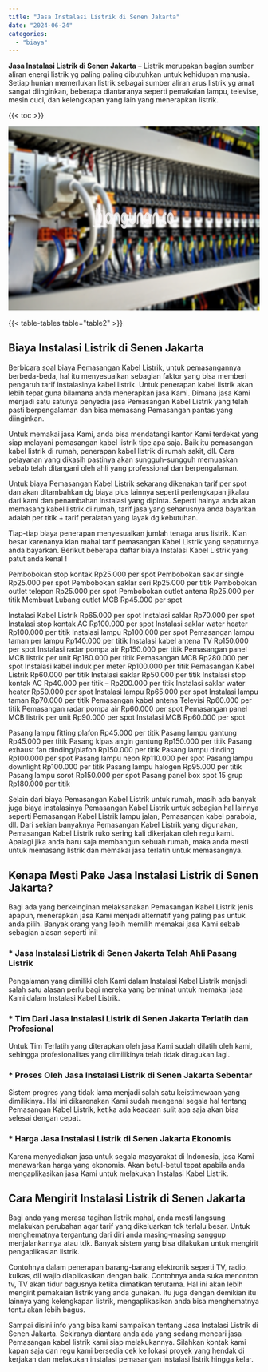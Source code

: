 ```yaml
---
title: "Jasa Instalasi Listrik di Senen Jakarta"
date: "2024-06-24"
categories: 
  - "biaya"
---
```


**Jasa Instalasi Listrik di Senen Jakarta** – Listrik merupakan bagian sumber aliran energi listrik yg paling paling dibutuhkan untuk kehidupan manusia. Setiap hunian memerlukan listrik sebagai sumber aliran arus listrik yg amat sangat diinginkan, beberapa diantaranya seperti pemakaian lampu, televise, mesin cuci, dan kelengkapan yang lain yang menerapkan listrik.

{{< toc >}}

![Jasa Instalasi Listrik di Senen Jakarta](/images/instalasi-listrik-murah30.png)

{{< table-tables table="table2" >}}

## Biaya Instalasi Listrik di Senen Jakarta

Berbicara soal biaya Pemasangan Kabel Listrik, untuk pemasangannya berbeda-beda, hal itu menyesuaikan sebagian faktor yang bisa memberi pengaruh tarif instalasinya kabel listrik. Untuk penerapan kabel listrik akan lebih tepat guna bilamana anda menerapkan jasa Kami. Dimana jasa Kami menjadi satu satunya penyedia jasa Pemasangan Kabel Listrik yang telah pasti berpengalaman dan bisa memasang Pemasangan pantas yang diinginkan.

Untuk memakai jasa Kami, anda bisa mendatangi kantor Kami terdekat yang siap melayani pemasangan kabel listrik tipe apa saja. Baik itu pemasangan kabel listrik di rumah, penerapan kabel listrik di rumah sakit, dll. Cara pelayanan yang dikasih pastinya akan sungguh-sungguh memuaskan sebab telah ditangani oleh ahli yang professional dan berpengalaman.

Untuk biaya Pemasangan Kabel Listrik sekarang dikenakan tarif per spot dan akan ditambahkan dg biaya plus lainnya seperti perlengkapan jikalau dari kami dan penambahan instalasi yang dipinta. Seperti halnya anda akan memasang kabel listrik di rumah, tarif jasa yang seharusnya anda bayarkan adalah per titik + tarif peralatan yang layak dg kebutuhan.

Tiap-tiap biaya penerapan menyesuaikan jumlah tenaga arus listrik. Kian besar karenanya kian mahal tarif pemasangan Kabel Listrik yang sepatutnya anda bayarkan. Berikut beberapa daftar biaya Instalasi Kabel Listrik yang patut anda kenal !

Pembobokan stop kontak Rp25.000 per spot Pembobokan saklar single Rp25.000 per spot Pembobokan saklar seri Rp25.000 per titik Pembobokan outlet telepon Rp25.000 per spot Pembobokan outlet antena Rp25.000 per titik Membuat Lubang outlet MCB Rp45.000 per spot

Instalasi Kabel Listrik Rp65.000 per spot Instalasi saklar Rp70.000 per spot Instalasi stop kontak AC Rp100.000 per spot Instalasi saklar water heater Rp100.000 per titik Instalasi lampu Rp100.000 per spot Pemasangan lampu taman per lampu Rp140.000 per titik Instalasi kabel antena TV Rp150.000 per spot Instalasi radar pompa air Rp150.000 per titik Pemasangan panel MCB listrik per unit Rp180.000 per titik Pemasangan MCB Rp280.000 per spot Instalasi kabel induk per meter Rp100.000 per titik Pemasangan Kabel Listrik Rp60.000 per titik Instalasi saklar Rp50.000 per titik Instalasi stop kontak AC Rp40.000 per titik – Rp200.000 per titik Instalasi saklar water heater Rp50.000 per spot Instalasi lampu Rp65.000 per spot Instalasi lampu taman Rp70.000 per titik Pemasangan kabel antena Televisi Rp60.000 per titik Pemasangan radar pompa air Rp60.000 per spot Pemasangan panel MCB listrik per unit Rp90.000 per spot Instalasi MCB Rp60.000 per spot

Pasang lampu fitting plafon Rp45.000 per titik Pasang lampu gantung Rp45.000 per titik Pasang kipas angin gantung Rp150.000 per titik Pasang exhaust fan dinding/plafon Rp150.000 per titik Pasang lampu dinding Rp100.000 per spot Pasang lampu neon Rp110.000 per spot Pasang lampu downlight Rp100.000 per titik Pasang lampu halogen Rp95.000 per titik Pasang lampu sorot Rp150.000 per spot Pasang panel box spot 15 grup Rp180.000 per titik

Selain dari biaya Pemasangan Kabel Listrik untuk rumah, masih ada banyak juga biaya instalasinya Pemasangan Kabel Listrik untuk sebagian hal lainnya seperti Pemasangan Kabel Listrik lampu jalan, Pemasangan kabel parabola, dll. Dari sekian banyaknya Pemasangan Kabel Listrik yang digunakan, Pemasangan Kabel Listrik ruko sering kali dikerjakan oleh regu kami. Apalagi jika anda baru saja membangun sebuah rumah, maka anda mesti untuk memasang listrik dan memakai jasa terlatih untuk memasangnya.

## Kenapa Mesti Pake Jasa Instalasi Listrik di Senen Jakarta?

Bagi ada yang berkeinginan melaksanakan Pemasangan Kabel Listrik jenis apapun, menerapkan jasa Kami menjadi alternatif yang paling pas untuk anda pilih. Banyak orang yang lebih memilih memakai jasa Kami sebab sebagian alasan seperti ini!

### \* Jasa Instalasi Listrik di Senen Jakarta Telah Ahli Pasang Listrik

Pengalaman yang dimiliki oleh Kami dalam Instalasi Kabel Listrik menjadi salah satu alasan perlu bagi mereka yang berminat untuk memakai jasa Kami dalam Instalasi Kabel Listrik.

### \* Tim Dari Jasa Instalasi Listrik di Senen Jakarta Terlatih dan Profesional

Untuk Tim Terlatih yang diterapkan oleh jasa Kami sudah dilatih oleh kami, sehingga profesionalitas yang dimilikinya telah tidak diragukan lagi.

### \* Proses Oleh Jasa Instalasi Listrik di Senen Jakarta Sebentar

Sistem progres yang tidak lama menjadi salah satu keistimewaan yang dimilikinya. Hal ini dikarenakan Kami sudah mengenal segala hal tentang Pemasangan Kabel Listrik, ketika ada keadaan sulit apa saja akan bisa selesai dengan cepat.

### \* Harga Jasa Instalasi Listrik di Senen Jakarta Ekonomis

Karena menyediakan jasa untuk segala masyarakat di Indonesia, jasa Kami menawarkan harga yang ekonomis. Akan betul-betul tepat apabila anda mengaplikasikan jasa Kami untuk melakukan Instalasi Kabel Listrik.

## Cara Mengirit Instalasi Listrik di Senen Jakarta


Bagi anda yang merasa tagihan listrik mahal, anda mesti langsung melakukan perubahan agar tarif yang dikeluarkan tdk terlalu besar. Untuk menghematnya tergantung dari diri anda masing-masing sanggup menjalankannya atau tdk. Banyak sistem yang bisa dilakukan untuk mengirit pengaplikasian listrik.

Contohnya dalam penerapan barang-barang elektronik seperti TV, radio, kulkas, dll wajib diaplikasikan dengan baik. Contohnya anda suka menonton tv, TV akan tidur bagusnya ketika dimatikan terutama. Hal ini akan lebih mengirit pemakaian listrik yang anda gunakan. Itu juga dengan demikian itu lainnya yang kelengkapan listrik, mengaplikasikan anda bisa menghematnya tentu akan lebih bagus.

Sampai disini info yang bisa kami sampaikan tentang Jasa Instalasi Listrik di Senen Jakarta. Sekiranya diantara anda ada yang sedang mencari jasa Pemasangan kabel listrik kami siap melakukannya. Silahkan kontak kami kapan saja dan regu kami bersedia cek ke lokasi proyek yang hendak di kerjakan dan melakukan instalasi pemasangan instalasi listrik hingga kelar.
